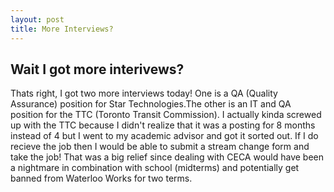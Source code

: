 ```yaml
---
layout: post
title: More Interviews?
---
```


## Wait I got more interivews?
Thats right, I got two more interviews today! One is a QA (Quality Assurance) position for Star Technologies.The other is an IT and QA 
position for the TTC (Toronto Transit Commission). I actually kinda screwed up with the TTC because I didn't realize that it was a posting
for 8 months instead of 4 but I went to my academic advisor and got it sorted out. If I do recieve the job then I would be able to 
submit a stream change form and take the job! That was a big relief since dealing with CECA would have been a nightmare in combination
with school (midterms) and potentially get banned from Waterloo Works for two terms.
